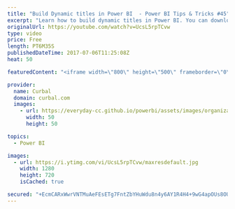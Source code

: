 ```yaml
---
title: "Build Dynamic titles in Power BI  - Power BI Tips & Tricks #45"
excerpt: "Learn how to build dynamic titles in Power BI. You can download the file here: http://curbal.com/blog/follow-the-summer-olympics-in-rio-2016-with-power-bi  Looking for the download file? Go to our Download Center: https://curbal.com/donwload-center then community downloads and then get file 40.  SUBSCRIBE"
originalUrl: https://youtube.com/watch?v=UcsL5rpTCvw
type: video
price: Free
length: PT6M35S
publishedDateTime: 2017-07-06T11:25:08Z
heat: 50

featuredContent: "<iframe width=\"800\" height=\"500\" frameborder=\"0\" src=\"https://www.youtube.com/embed/UcsL5rpTCvw\" allow=\"accelerometer; autoplay; encrypted-media; gyroscope; picture-in-picture\" allowfullscreen></iframe>"

provider:
  name: Curbal
  domain: curbal.com
  images:
    - url: https://everyday-cc.github.io/powerbi/assets/images/organizations/curbal.com-50x50.jpg
      width: 50
      height: 50

topics:
  - Power BI

images:
  - url: https://i.ytimg.com/vi/UcsL5rpTCvw/maxresdefault.jpg
    width: 1280
    height: 720
    isCached: true

secured: "+EcmCARxWwrVNTMuAeFEsETg7FntZbYHuWdu8n4y6AY1R4H4+9wG4apOUs8OUSioBIiwpwGJvfCv9zW8Z73P8hJyRk+K3sbBfcRkNougJjfC5tWJeRV2YiIzEzWZZeh+nbUuBJHrKqkq2ONWlnZZfb5r+V/qpr60PVUDMAJEGqGySwATslRp809N4UzW3al5yFfOTuKjAWVp+cRz8O3tEMqOVOipwk9TOLhuf6FMxNfBW9hYl5xR7n4QEen1zV5yQjtyTAmVB7Q1OK50YAToJ6T1FLDcfl2esefEf+eULBiR6U/6ix9vdb8EaMfT1UdIXW/fjuiCIj/6N83lzEKHhnkijsxsCpv2cMmMLRd2Xn8ivs3VsavaYFzKjNKPtuFiUAJFxFSw/108roLqPMKPcf3nrSOxJmN2eNBVki8ctuM=;G9+SqfnW47oPVYbyltjJOg=="
---
```


